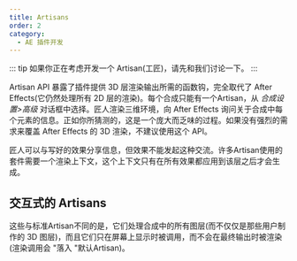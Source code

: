 ```yaml
---
title: Artisans
order: 2
category:
  - AE 插件开发
---
```


::: tip
如果你正在考虑开发一个 Artisan(工匠)，请先和我们讨论一下。
:::

Artisan API 暴露了插件提供 3D 层渲染输出所需的函数钩，完全取代了 After Effects(它仍然处理所有 2D 层的渲染)。每个合成只能有一个Artisan，从 *合成设置>高级* 对话框中选择。匠人渲染三维环境，向 After Effects 询问关于合成中每个元素的信息。正如你所猜测的，这是一个庞大而乏味的过程。如果没有强烈的需求来覆盖 After Effects 的 3D 渲染，不建议使用这个 API。

匠人可以与写好的效果分享信息，但效果不能发起这种交流。许多Artisan使用的套件需要一个渲染上下文，这个上下文只有在所有效果都应用到该层之后才会生成。

## 交互式的 Artisans

这些与标准Artisan不同的是，它们处理合成中的所有图层(而不仅仅是那些用户制作的 3D 图层)，而且它们只在屏幕上显示时被调用，而不会在最终输出时被渲染(渲染调用会 "落入 "默认Artisan)。
